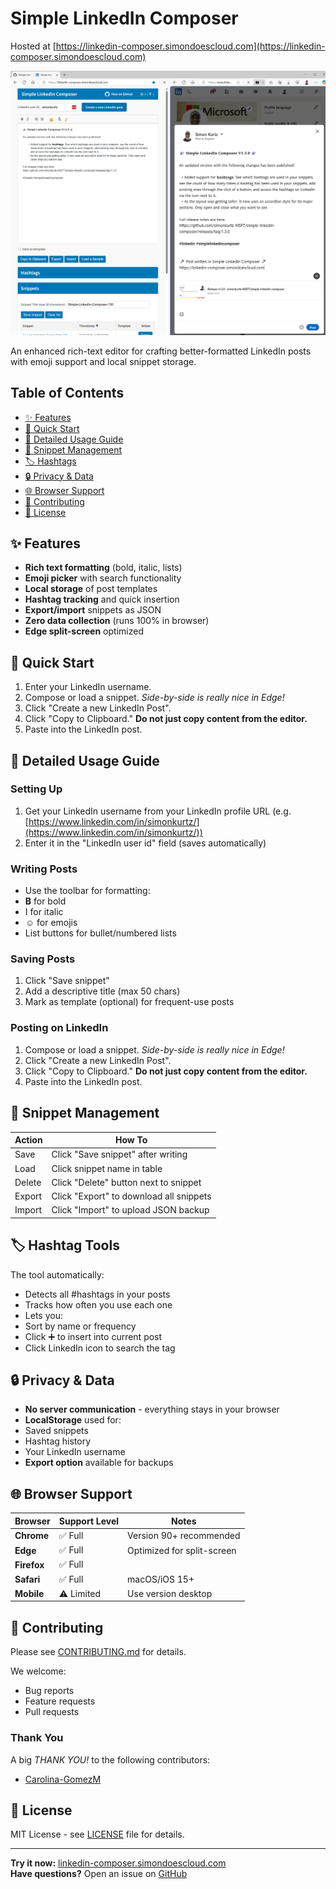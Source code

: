 # Simple LinkedIn Composer

Hosted at [https://linkedin-composer.simondoescloud.com](https://linkedin-composer.simondoescloud.com)

![Banner Image](composer-linkedin-side-by-side.png)

An enhanced rich-text editor for crafting better-formatted LinkedIn posts with emoji support and local snippet storage.

## Table of Contents

- [✨ Features](#-features)
- [🚀 Quick Start](#-quick-start)
- [📖 Detailed Usage Guide](#-detailed-usage-guide)
- [💾 Snippet Management](#-snippet-management)
- [🏷️ Hashtags](#%EF%B8%8F-hashtags)
- [🔒 Privacy & Data](#-privacy--data)
- [🌐 Browser Support](#-browser-support)
- [🤝 Contributing](#-contributing)
- [📜 License](#-license)

## ✨ Features

- **Rich text formatting** (bold, italic, lists)
- **Emoji picker** with search functionality
- **Local storage** of post templates
- **Hashtag tracking** and quick insertion
- **Export/import** snippets as JSON
- **Zero data collection** (runs 100% in browser)
- **Edge split-screen** optimized

## 🚀 Quick Start

1. Enter your LinkedIn username.
1. Compose or load a snippet. *Side-by-side is really nice in Edge!*
1. Click "Create a new LinkedIn Post".
1. Click "Copy to Clipboard." **Do not just copy content from the editor.**
1. Paste into the LinkedIn post.

## 📖 Detailed Usage Guide

### Setting Up

1. Get your LinkedIn username from your LinkedIn profile URL (e.g. [https://www.linkedin.com/in/simonkurtz/](https://www.linkedin.com/in/simonkurtz/))
1. Enter it in the "LinkedIn user id" field (saves automatically)

### Writing Posts
- Use the toolbar for formatting:
- **B** for bold
- I for italic
- ☺ for emojis
- List buttons for bullet/numbered lists

### Saving Posts

1. Click "Save snippet"
1. Add a descriptive title (max 50 chars)
1. Mark as template (optional) for frequent-use posts

### Posting on LinkedIn

1. Compose or load a snippet. *Side-by-side is really nice in Edge!*
1. Click "Create a new LinkedIn Post".
1. Click "Copy to Clipboard." **Do not just copy content from the editor.**
1. Paste into the LinkedIn post.

## 💾 Snippet Management

| Action | How To |
|--------|--------|
| Save   | Click "Save snippet" after writing |
| Load   | Click snippet name in table |
| Delete | Click "Delete" button next to snippet |
| Export | Click "Export" to download all snippets |
| Import | Click "Import" to upload JSON backup |

<h2 id="hashtag-tools">🏷️ Hashtag Tools</h2>

The tool automatically:
- Detects all #hashtags in your posts
- Tracks how often you use each one
- Lets you:
- Sort by name or frequency
- Click ➕ to insert into current post
- Click LinkedIn icon to search the tag

<h2 id="privacy--data">🔒 Privacy & Data</h2>

- **No server communication** - everything stays in your browser
- **LocalStorage** used for:
- Saved snippets
- Hashtag history
- Your LinkedIn username
- **Export option** available for backups

<h2 id="browser-support">🌐 Browser Support</h2>

| Browser       | Support Level | Notes                  |
|---------------|---------------|------------------------|
| **Chrome**    | ✅ Full       | Version 90+ recommended|
| **Edge**      | ✅ Full       | Optimized for split-screen |
| **Firefox**   | ✅ Full       |                        |
| **Safari**    | ✅ Full       | macOS/iOS 15+          |
| **Mobile**    | ⚠️ Limited    | Use version desktop   |

## 🤝 Contributing

Please see [CONTRIBUTING.md](CONTRIBUTING.md) for details.

We welcome:

- Bug reports
- Feature requests
- Pull requests

### Thank You

A big *THANK YOU!* to the following contributors:

- [Carolina-GomezM](https://github.com/Carolina-GomezM)

## 📜 License

MIT License - see [LICENSE](LICENSE) file for details.

---

**Try it now:** [linkedin-composer.simondoescloud.com](https://linkedin-composer.simondoescloud.com/)  
**Have questions?** Open an issue on [GitHub](https://github.com/simonkurtz-MSFT/simple-linkedin-composer/issues)
